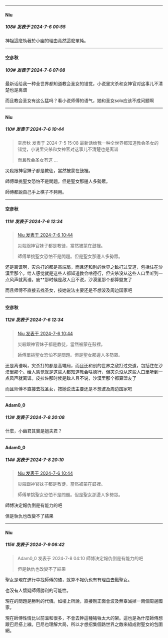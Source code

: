 ﻿
*****

####  Niu  
##### 108#       发表于 2024-7-6 00:55

神祖這麼執著於小幽的理由竟然這麼單純。


*****

####  空彦秋  
##### 109#       发表于 2024-7-6 07:08

最新话给我一种全世界都知道教会圣女的错觉，小说里灾杀和女神官对这事儿不清楚也是离谱

而且教会圣女有这么猛吗？看小说师傅的语气，她和圣女solo应该不成问题啊


*****

####  Niu  
##### 110#       发表于 2024-7-6 10:44

<blockquote>空彦秋 发表于 2024-7-5 15:08
最新话给我一种全世界都知道教会圣女的错觉，小说里灾杀和女神官对这事儿不清楚也是离谱

而且教会圣女有这 ...</blockquote>
災殺跟神官妹子都是教徒，當然被蒙在鼓裡。

師傅單挑聖女恐怕不是問題。但是聖女那邊人多勢眾。

師傅都說自己手上棋子不夠用。


*****

####  空彦秋  
##### 111#       发表于 2024-7-6 12:34

<blockquote><a href="httphttps://bbs.saraba1st.com/2b/forum.php?mod=redirect&amp;goto=findpost&amp;pid=65499888&amp;ptid=1717751" target="_blank">Niu 发表于 2024-7-6 10:44</a>

災殺跟神官妹子都是教徒，當然被蒙在鼓裡。

師傅單挑聖女恐怕不是問題。但是聖女那邊人多勢眾。</blockquote>
还是离谱啊，灾杀打的都是高端局，而且还和别的世界之敌打过交道，包括住在沙漠里那个。给人感觉就是这些人都知道教会啥德行，但灾杀没从这些人口里听到一点风声就离谱。废**那时候是敌人且不说，沙漠里那个都算盟友了

而且师傅不直接去找圣女，按她说法主要还是不想波及周边国家吧

*****

####  空彦秋  
##### 112#       发表于 2024-7-6 12:34

<blockquote><a href="httphttps://bbs.saraba1st.com/2b/forum.php?mod=redirect&amp;goto=findpost&amp;pid=65499888&amp;ptid=1717751" target="_blank">Niu 发表于 2024-7-6 10:44</a>

災殺跟神官妹子都是教徒，當然被蒙在鼓裡。

師傅單挑聖女恐怕不是問題。但是聖女那邊人多勢眾。</blockquote>
还是离谱啊，灾杀打的都是高端局，而且还和别的世界之敌打过交道，包括住在沙漠里那个。给人感觉就是这些人都知道教会啥德行，但灾杀没从这些人口里听到一点风声就离谱。皮拉佐那时候是敌人且不说，沙漠里那个都算盟友了

而且师傅不直接去找圣女，按她说法主要还是不想波及周边国家吧


*****

####  Adam0_0  
##### 113#       发表于 2024-7-8 20:08

什麼，小幽君其實是姐夫君？


*****

####  Adam0_0  
##### 114#       发表于 2024-7-8 20:10

<blockquote><a href="httphttps://bbs.saraba1st.com/2b/forum.php?mod=redirect&amp;goto=findpost&amp;pid=65499888&amp;ptid=1717751" target="_blank">Niu 发表于 2024-7-6 10:44</a>

災殺跟神官妹子都是教徒，當然被蒙在鼓裡。

師傅單挑聖女恐怕不是問題。但是聖女那邊人多勢眾。</blockquote>
師博決定報仇倒是有能力的吧

但是執仇也改變不了結果


*****

####  Niu  
##### 115#       发表于 2024-7-9 06:42

<blockquote>Adam0_0 发表于 2024-7-8 04:10
師博決定報仇倒是有能力的吧

但是執仇也改變不了結果</blockquote>
聖女是現在進行中找師傅的碴，就算不報仇也有有理由去戰聖女。

也沒有人懷疑師傅勝利的可能性。

現在的問題是勝利的代價。如樓上所說，直接剛正面會波及無辜滅掉一兩個周邊國家。

現在師傅性情比以前溫和很多，不會去幹這種犧牲太大的架。這也是為什麼師傅想跟巴尼搭上線。巴尼也理解大局，所以才想招集個路世界之敵來組成對聖女的包圍網。

